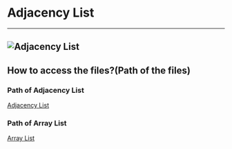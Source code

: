 # Adjacency List
---

![Adjacency List](https://www.programiz.com/sites/tutorial2program/files/adjacency-list-representation.png)
---

## How to access the files?(Path of the files)

### Path of Adjacency List
[Adjacency List](https://github.com/007-roy/Adjacency-List/blob/864cd77fa7ec48c1637d21468ca96d49a25eeb97/src/main/java/Adjacent_List/Adjacent_List.java)

### Path of Array List
[Array List](https://github.com/007-roy/Adjacency-List/blob/864cd77fa7ec48c1637d21468ca96d49a25eeb97/src/main/java/Array_List/Array_List.java)
